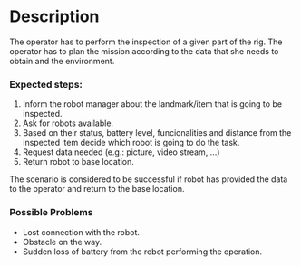 # Description

The operator has to perform the inspection of a given part of the rig. The operator has to plan the mission according to the data that she needs to obtain and the environment.

### Expected steps:

1. Inform the robot manager about the landmark/item that is going to be inspected.
2. Ask for robots available.
3. Based on their status, battery level, funcionalities and distance from the inspected item decide which robot is going to do the task.
4. Request data needed (e.g.: picture, video stream, ...)
5. Return robot to base location.

The scenario is considered to be successful if robot has provided the data to the operator and return to the base location.

### Possible Problems

* Lost connection with the robot.
* Obstacle on the way.
* Sudden loss of battery from the robot performing the operation. 